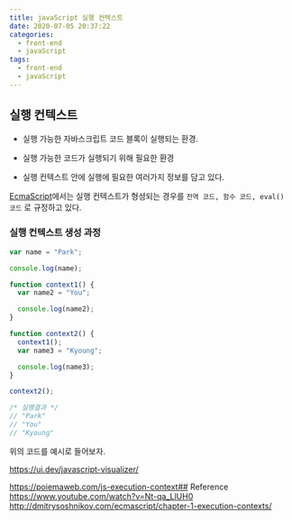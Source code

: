 ```yaml
---
title: javaScript 실행 컨텍스트
date: 2020-07-05 20:37:22
categories:
  - front-end
  - javaScript
tags:
  - front-end
  - javaScript
---
```


## 실행 컨텍스트

- 실행 가능한 자바스크립트 코드 블록이 실행되는 환경.
- 실행 가능한 코드가 실행되기 위해 필요한 환경

- 실행 컨텍스트 안에 실행에 필요한 여러가지 정보를 담고 있다.

[EcmaScript](http://dmitrysoshnikov.com/ecmascript/chapter-1-execution-contexts/)에서는 실행 컨텍스트가 형셩되는 경우를 `전역 코드, 함수 코드, eval() 코드` 로 규정하고 있다.

### 실행 컨텍스트 생성 과정

```javascript
var name = "Park";

console.log(name);

function context1() {
  var name2 = "You";

  console.log(name2);
}

function context2() {
  context1();
  var name3 = "Kyoung";

  console.log(name3);
}

context2();

/* 실행결과 */
// "Park"
// "You"
// "Kyoung"
```

위의 코드를 예시로 들어보자.

https://ui.dev/javascript-visualizer/

https://poiemaweb.com/js-execution-context## Reference
https://www.youtube.com/watch?v=Nt-qa_LlUH0
http://dmitrysoshnikov.com/ecmascript/chapter-1-execution-contexts/
